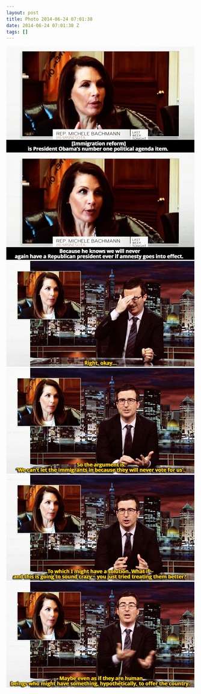```yaml
---
layout: post
title: Photo 2014-06-24 07:01:38
date: 2014-06-24 07:01:38 Z
tags: []
---
```

![](/media/2014/06/89738339086_0.gif)
![](/media/2014/06/89738339086_1.gif)
![](/media/2014/06/89738339086_2.gif)
![](/media/2014/06/89738339086_3.gif)
![](/media/2014/06/89738339086_4.gif)
![](/media/2014/06/89738339086_5.gif)
